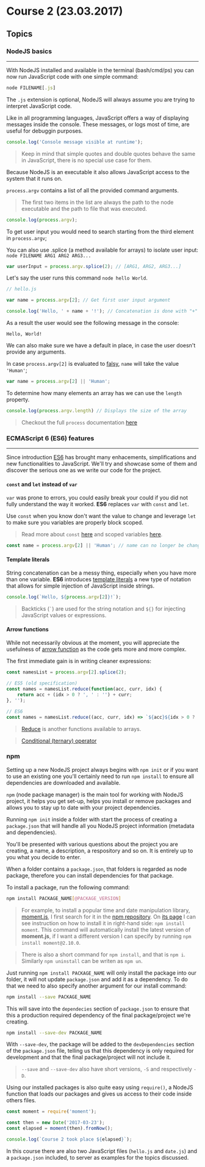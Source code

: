 # Course 2 (23.03.2017)
## Topics

### NodeJS basics
---

With NodeJS installed and available in the terminal (bash/cmd/ps) you can now run JavaScript code with one simple command:

```js
node FILENAME[.js]
```
The ```.js``` extension is optional, NodeJS will always assume you are trying to interpret JavaScript code.

Like in all programming languages, JavaScript offers a way of displaying messages inside the console. These messages, or logs most of time, are useful for debuggin purposes.

```js
console.log('Console message visible at runtime');
```

> Keep in mind that simple quotes and double quotes behave the same in JavaScript, there is no special use case for them.

Because NodeJS is an executable it also allows JavaScript access to the system that it runs on.

```process.argv``` contains a list of all the provided command arguments.

> The first two items in the list are always the path to the node executable and the path to file that was executed.

```js
console.log(process.argv);
```

To get user input you would need to search starting from the third element in ```process.argv```;

You can also use .splice (a method available for arrays) to isolate user input: ```node FILENAME ARG1 ARG2 ARG3...```

```js
var userInput = process.argv.splice(2); // [ARG1, ARG2, ARG3...]
```

Let's say the user runs this command ```node hello World```.

```js
// hello.js

var name = process.argv[2]; // Get first user input argument

console.log('Hello, ' + name + '!'); // Concatenation is done with "+"
```

As a result the user would see the following message in the console:

```
Hello, World!
```

We can also make sure we have a default in place, in case the user doesn't provide any arguments.

In case ```process.argv[2]``` is evaluated to [falsy](https://developer.mozilla.org/en-US/docs/Glossary/Falsy), ```name``` will take the value ```'Human'```;

```js
var name = process.argv[2] || 'Human';
```

To determine how many elements an array has we can use the ```length``` property.

```js
console.log(process.argv.length) // Displays the size of the array
```

> Checkout the full ```process``` documentation [here](https://nodejs.org/docs/latest/api/process.html#process_process)

### ECMAScript 6 (ES6) features
---

Since introduction [ES6](http://es6-features.org/) has brought many enhacements, simplifications and new functionalities to JavaScript. We'll try and showcase some of them and discover the serious one as we write our code for the project.

#### ```const``` and ```let``` instead of ```var```

```var``` was prone to errors, you could easily break your could if you did not fully understand the way it worked. **ES6** replaces ```var``` with ```const``` and ```let```.

Use ```const``` when you know don't want the value to change and leverage ```let``` to make sure you variables are properly block scoped.
> Read more about ```const``` [here](http://es6-features.org/#Constants) and scoped variables [here](http://es6-features.org/#BlockScopedVariables).

```js
const name = process.argv[2] || 'Human'; // name can no longer be changed after this
```

#### Template literals

String concatenation can be a messy thing, especially when you have more than one variable. **ES6** introduces [template literals](http://es6-features.org/#StringInterpolation) a new type of notation that allows for simple injection of JavaScript inside strings.

```js
console.log(`Hello, ${process.argv[2]}!`);
```

> Backticks (``` ` ```) are used for the string notation and ```${}``` for injecting JavaScript values or expressions.

#### Arrow functions

While not necessarily obvious at the moment, you will appreciate the usefulness of [arrow function](http://es6-features.org/#ExpressionBodies) as the code gets more and more complex.

The first immediate gain is in writing cleaner expressions:

```js
const namesList = process.argv[2].splice(2);

// ES5 (old specification)
const names = namesList.reduce(function(acc, curr, idx) {
    return acc + (idx > 0 ? ', ' : '') + curr;
}, '');

// ES6
const names = namesList.reduce((acc, curr, idx) => `${acc}${idx > 0 ? ', ' : ''}${curr}`, '');
```

> [Reduce](https://developer.mozilla.org/en-US/docs/Web/JavaScript/Reference/Global_Objects/Array/Reduce) is another functions available to arrays.

> [Conditional (ternary) operator](https://developer.mozilla.org/ro/docs/Web/JavaScript/Reference/Operators/Conditional_Operator)

### npm

Setting up a new NodeJS project always begins with ```npm init``` or if you want to use an existing one you'll certainly need to run ```npm install``` to ensure all dependencies are downloaded and available.

```npm``` (node package manager) is the main tool for working with NodeJS project, it helps you get set-up, helps you install or remove packages and allows you to stay up to date with your project dependencies.

Running ```npm init``` inside a folder with start the process of creating a ```package.json``` that will handle all you NodeJS project information (metadata and dependencies).

You'll be presented with various questions about the project you are creating, a name, a description, a respository and so on. It is entirely up to you what you decide to enter.

When a folder contains a ```package.json```, that folders is regarded as node package, therefore you can install dependencies for that package.

To install a package, run the following command:

```bash
npm install PACKAGE_NAME[@PACKAGE_VERSION]
```

> For example, to install a popular time and date manipulation library, [moment.js](https://momentjs.com), I first search for it in the [npm repository](https://www.npmjs.com). On [its page](https://www.npmjs.com/package/moment) I can see instruction on how to install it in right-hand side: ```npm install moment```. This command will automatically install the latest version of **moment.js**, if I want a different version I can specify by running ```npm install moment@2.10.0```.

> There is also a short command for ```npm install```, and that is ```npm i```. Similarly ```npm uninstall``` can be writen as ```npm un```.

Just running ```npm install PACKAGE_NAME``` will only install the package into our folder, it will not update ```package.json``` and add it as a dependency. To do that we need to also specify another argument for our install command:

```bash
npm install --save PACKAGE_NAME
```

This will save into the ```dependecies``` section of ```package.json``` to ensure that this a production required dependency of the final package/project we're creating.

```bash
npm install --save-dev PACKAGE_NAME
```

With ```--save-dev```, the package will be added to the ```devDependencies``` section of the ```package.json``` file, telling us that this dependency is only required for development and that the final package/project will not include it.

> ```--save``` and ```--save-dev``` also have short versions, ```-S``` and respectively ```-D```.

Using our installed packages is also quite easy using ```require()```, a NodeJS function that loads our packages and gives us access to their code inside others files.
```js
const moment = require('moment');

const then = new Date('2017-03-23');
const elapsed = moment(then).fromNow();

console.log(`Course 2 took place ${elapsed}`);
```

In this course there are also two JavaScript files (```hello.js``` and ```date.js```) and a ```package.json``` included, to server as examples for the topics discussed.